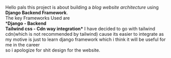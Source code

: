 Hello pals this project is about building a *blog website architecture* using **Django Backend Framework**.\
    The key Frameworks Used are\
      ***Django - Backend\
      Tailwind css - Cdn way integration\***
I have decided to go with tailwind cdn(which is not recommended by tailwind) cause its easier to integrate as my motive is just to learn django framework which i think it will be useful for me in the career\
so i apologize for shit design for the website. 
  
